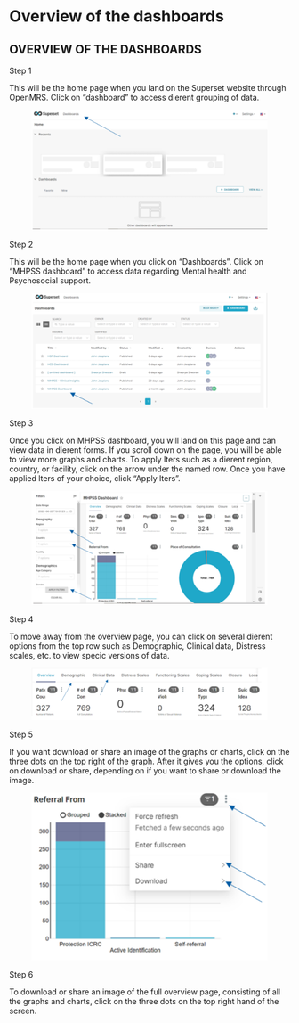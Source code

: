 # Overview of the dashboards

## **OVERVIEW OF THE DASHBOARDS**

Step 1&#x20;

This will be the home page when you land on the Superset website through OpenMRS. Click on “dashboard” to access dierent grouping of data.

<figure><img src="../.gitbook/assets/image (260).png" alt=""><figcaption></figcaption></figure>

Step 2&#x20;

This will be the home page when you click on “Dashboards”. Click on “MHPSS dashboard” to access data regarding Mental health and Psychosocial support.

<figure><img src="../.gitbook/assets/image (261).png" alt=""><figcaption></figcaption></figure>

Step 3&#x20;

Once you click on MHPSS dashboard, you will land on this page and can view data in dierent forms. If you scroll down on the page, you will be able to view more graphs and charts. To apply lters such as a dierent region, country, or facility, click on the arrow under the named row. Once you have applied lters of your choice, click “Apply lters”.

<figure><img src="../.gitbook/assets/image (262).png" alt=""><figcaption></figcaption></figure>

Step 4&#x20;

To move away from the overview page, you can click on several dierent options from the top row such as Demographic, Clinical data, Distress scales, etc. to view specic versions of data.

<figure><img src="../.gitbook/assets/image (263).png" alt=""><figcaption></figcaption></figure>

Step 5&#x20;

If you want download or share an image of the graphs or charts, click on the three dots on the top right of the graph. After it gives you the options, click on download or share, depending on if you want to share or download the image.

<figure><img src="../.gitbook/assets/image (264).png" alt=""><figcaption></figcaption></figure>

Step 6&#x20;

To download or share an image of the full overview page, consisting of all the graphs and charts, click on the three dots on the top right hand of the screen.
